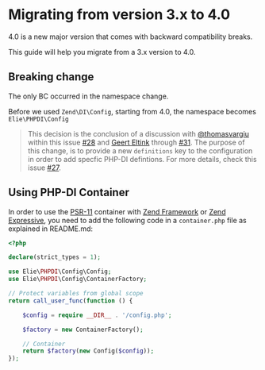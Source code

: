 # Migrating from version 3.x to 4.0

4.0 is a new major version that comes with backward compatibility breaks.

This guide will help you migrate from a 3.x version to 4.0.

## Breaking change

The only BC occurred in the namespace change.

Before we used `Zend\DI\Config`, starting from 4.0, the namespace becomes `Elie\PHPDI\Config`

> This decision is the conclusion of a discussion with [@thomasvargiu](https://github.com/thomasvargiu) within this issue [#28](https://github.com/elie29/zend-di-config/issues/28) and [Geert Eltink](https://github.com/xtreamwayz) through [#31](https://github.com/elie29/zend-di-config/issues/31).
> The purpose of this change, is to provide a new `definitions` key to the configuration in order to add specfic PHP-DI defintions. For more details, check this issue [#27](https://github.com/elie29/zend-di-config/issues/27).

## Using PHP-DI Container

In order to use the [PSR-11](http://www.php-fig.org/psr/psr-11/) container with [Zend Framework](https://framework.zend.com) or
[Zend Expressive](https://docs.zendframework.com/zend-expressive), you need to add the following code in a `container.php`
file as explained in README.md:

```php
<?php

declare(strict_types = 1);

use Elie\PHPDI\Config\Config;
use Elie\PHPDI\Config\ContainerFactory;

// Protect variables from global scope
return call_user_func(function () {

    $config = require __DIR__ . '/config.php';

    $factory = new ContainerFactory();

    // Container
    return $factory(new Config($config));
});
```
